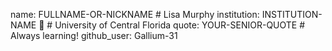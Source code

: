 name: FULLNAME-OR-NICKNAME # Lisa Murphy
institution: INSTITUTION-NAME 🚩 # University of Central Florida
quote: YOUR-SENIOR-QUOTE # Always learning!
github_user: Gallium-31